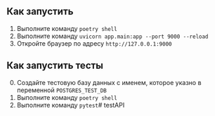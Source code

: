 ## Как запустить  
1. Выполните команду `poetry shell`
2. Выполните команду `uvicorn app.main:app --port 9000 --reload`
3. Откройте браузер по адресу `http://127.0.0.1:9000`

## Как запустить тесты
0. Создайте тестовую базу данных с именем, которое указно в переменной `POSTGRES_TEST_DB`
1. Выполните команду `poetry shell`
2. Выполните команду `pytest`#   t e s t A P I  
 